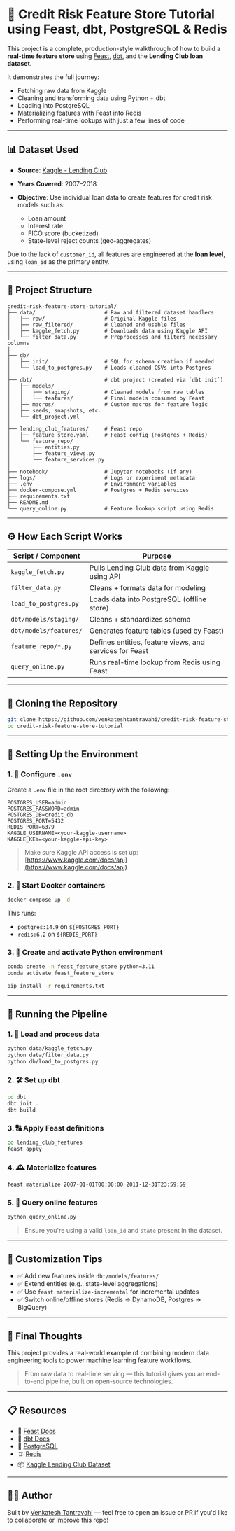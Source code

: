 # 🏦 Credit Risk Feature Store Tutorial using Feast, dbt, PostgreSQL & Redis

This project is a complete, production-style walkthrough of how to build a **real-time feature store** using [Feast](https://docs.feast.dev/), [dbt](https://docs.getdbt.com/), and the **Lending Club loan dataset**.

It demonstrates the full journey:

* Fetching raw data from Kaggle
* Cleaning and transforming data using Python + dbt
* Loading into PostgreSQL
* Materializing features with Feast into Redis
* Performing real-time lookups with just a few lines of code

---

## 📊 Dataset Used

* **Source**: [Kaggle - Lending Club](https://www.kaggle.com/datasets/wordsforthewise/lending-club)
* **Years Covered**: 2007–2018
* **Objective**: Use individual loan data to create features for credit risk models such as:

  * Loan amount
  * Interest rate
  * FICO score (bucketized)
  * State-level reject counts (geo-aggregates)

Due to the lack of `customer_id`, all features are engineered at the **loan level**, using `loan_id` as the primary entity.

---

## 📂 Project Structure

```
credit-risk-feature-store-tutorial/
├── data/                      # Raw and filtered dataset handlers
│   ├── raw/                   # Original Kaggle files
│   ├── raw_filtered/          # Cleaned and usable files
│   ├── kaggle_fetch.py        # Downloads data using Kaggle API
│   └── filter_data.py         # Preprocesses and filters necessary columns
│
├── db/
│   ├── init/                  # SQL for schema creation if needed
│   └── load_to_postgres.py    # Loads cleaned CSVs into Postgres
│
├── dbt/                       # dbt project (created via `dbt init`)
│   ├── models/
│   │   ├── staging/           # Cleaned models from raw tables
│   │   └── features/          # Final models consumed by Feast
│   ├── macros/                # Custom macros for feature logic
│   ├── seeds, snapshots, etc.
│   └── dbt_project.yml
│
├── lending_club_features/     # Feast repo
│   ├── feature_store.yaml     # Feast config (Postgres + Redis)
│   └── feature_repo/
│       ├── entities.py
│       ├── feature_views.py
│       └── feature_services.py
│
├── notebook/                  # Jupyter notebooks (if any)
├── logs/                      # Logs or experiment metadata
├── .env                       # Environment variables
├── docker-compose.yml         # Postgres + Redis services
├── requirements.txt
├── README.md
└── query_online.py            # Feature lookup script using Redis
```

---

## ⚙️ How Each Script Works

| Script / Component     | Purpose                                                 |
| ---------------------- | ------------------------------------------------------- |
| `kaggle_fetch.py`      | Pulls Lending Club data from Kaggle using API           |
| `filter_data.py`       | Cleans + formats data for modeling                      |
| `load_to_postgres.py`  | Loads data into PostgreSQL (offline store)              |
| `dbt/models/staging/`  | Cleans + standardizes schema                            |
| `dbt/models/features/` | Generates feature tables (used by Feast)                |
| `feature_repo/*.py`    | Defines entities, feature views, and services for Feast |
| `query_online.py`      | Runs real-time lookup from Redis using Feast            |

---

## 🐳 Cloning the Repository

```bash
git clone https://github.com/venkateshtantravahi/credit-risk-feature-store-tutorial.git
cd credit-risk-feature-store-tutorial
```

---

## 🔧 Setting Up the Environment

### 1. 🔐 Configure `.env`

Create a `.env` file in the root directory with the following:

```env
POSTGRES_USER=admin
POSTGRES_PASSWORD=admin
POSTGRES_DB=credit_db
POSTGRES_PORT=5432
REDIS_PORT=6379
KAGGLE_USERNAME=<your-kaggle-username>
KAGGLE_KEY=<your-kaggle-api-key>
```

> Make sure Kaggle API access is set up: [https://www.kaggle.com/docs/api](https://www.kaggle.com/docs/api)

### 2. 🚪 Start Docker containers

```bash
docker-compose up -d
```

This runs:

* `postgres:14.9` on `${POSTGRES_PORT}`
* `redis:6.2` on `${REDIS_PORT}`

### 3. 🐍 Create and activate Python environment

```bash
conda create -n feast_feature_store python=3.11
conda activate feast_feature_store

pip install -r requirements.txt
```

---

## 🔮 Running the Pipeline

### 1. 📂 Load and process data

```bash
python data/kaggle_fetch.py
python data/filter_data.py
python db/load_to_postgres.py
```

### 2. 🛠️ Set up dbt

```bash
cd dbt
dbt init .
dbt build
```

### 3. 🔠 Apply Feast definitions

```bash
cd lending_club_features
feast apply
```

### 4. 🕰️ Materialize features

```bash
feast materialize 2007-01-01T00:00:00 2011-12-31T23:59:59
```

### 5. 🚀 Query online features

```bash
python query_online.py
```

> Ensure you're using a valid `loan_id` and `state` present in the dataset.

---

## 🔄 Customization Tips

* ✅ Add new features inside `dbt/models/features/`
* ✅ Extend entities (e.g., state-level aggregations)
* ✅ Use `feast materialize-incremental` for incremental updates
* ✅ Switch online/offline stores (Redis → DynamoDB, Postgres → BigQuery)

---

## 📌 Final Thoughts

This project provides a real-world example of combining modern data engineering tools to power machine learning feature workflows.

> From raw data to real-time serving — this tutorial gives you an end-to-end pipeline, built on open-source technologies.

---

## 📋 Resources

* 📘 [Feast Docs](https://docs.feast.dev/)
* 📘 [dbt Docs](https://docs.getdbt.com/)
* 🐃 [PostgreSQL](https://www.postgresql.org/)
* 🨠 [Redis](https://redis.io/)
* 📦 [Kaggle Lending Club Dataset](https://www.kaggle.com/datasets/wordsforthewise/lending-club)

---

## 🧑‍💻 Author

Built by [Venkatesh Tantravahi](https://github.com/venkateshtantravahi) — feel free to open an issue or PR if you'd like to collaborate or improve this repo!
